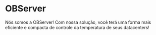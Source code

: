 # OBServer
Nós somos a OBServer!
Com nossa solução, você terá uma forma mais eficiente e compacta de controle da temperatura de seus datacenters!
